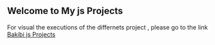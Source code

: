 ## Welcome to My js Projects  


For visual the executions of the differnets project , please go to the link [Bakibi js Projects](https://bakibi.github.io/js)
